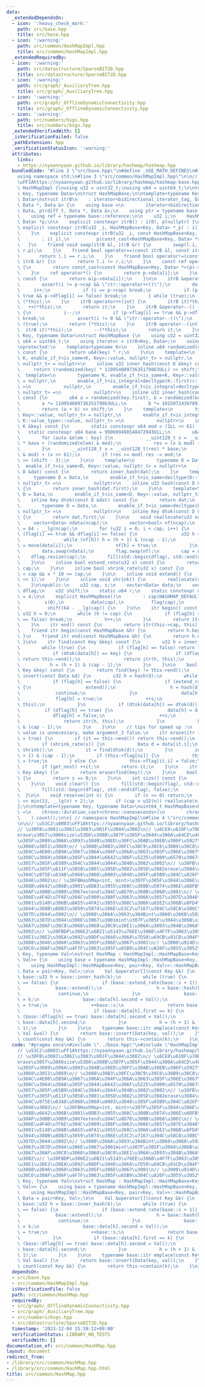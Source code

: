 ```yaml
---
data:
  _extendedDependsOn:
  - icon: ':heavy_check_mark:'
    path: src/base.hpp
    title: src/base.hpp
  - icon: ':warning:'
    path: src/common/HashMapImpl.hpp
    title: src/common/HashMapImpl.hpp
  _extendedRequiredBy:
  - icon: ':warning:'
    path: src/datastructure/SparseBIT2D.hpp
    title: src/datastructure/SparseBIT2D.hpp
  - icon: ':warning:'
    path: src/graph/_AuxiliaryTree.hpp
    title: src/graph/_AuxiliaryTree.hpp
  - icon: ':warning:'
    path: src/graph/_OfflineDynamicConnectivity.hpp
    title: src/graph/_OfflineDynamicConnectivity.hpp
  - icon: ':warning:'
    path: src/numbers/bsgs.hpp
    title: src/numbers/bsgs.hpp
  _extendedVerifiedWith: []
  _isVerificationFailed: false
  _pathExtension: hpp
  _verificationStatusIcon: ':warning:'
  attributes:
    links:
    - https://nyaannyaan.github.io/library/hashmap/hashmap.hpp
  bundledCode: "#line 2 \"src/base.hpp\"\n#define _USE_MATH_DEFINES\n#include <bits/stdc++.h>\n\
    using namespace std;\n#line 3 \"src/common/HashMapImpl.hpp\"\n\n// \u53C2\u8003\
    \uFF1Ahttps://nyaannyaan.github.io/library/hashmap/hashmap-base.hpp\nnamespace\
    \ HashMapImpl {\nusing u32 = uint32_t;\nusing u64 = uint64_t;\n\ntemplate<typename\
    \ Key, typename Data>\nstruct HashMapBase;\n\ntemplate<typename Key, typename\
    \ Data>\nstruct itrB\n    : iterator<bidirectional_iterator_tag, Data, ptrdiff_t,\
    \ Data *, Data &> {\n    using base =\n        iterator<bidirectional_iterator_tag,\
    \ Data, ptrdiff_t, Data *, Data &>;\n    using ptr = typename base::pointer;\n\
    \    using ref = typename base::reference;\n\n    u32 i;\n    HashMapBase<Key,\
    \ Data> *p;\n\n    explicit constexpr itrB() : i(0), p(nullptr) {\n    }\n   \
    \ explicit constexpr itrB(u32 _i, HashMapBase<Key, Data> *_p) : i(_i), p(_p) {\n\
    \    }\n    explicit constexpr itrB(u32 _i, const HashMapBase<Key, Data> *_p)\n\
    \        : i(_i),\n          p(const_cast<HashMapBase<Key, Data> *>(_p)) {\n \
    \   }\n    friend void swap(itrB &l, itrB &r) {\n        swap(l.i, r.i), swap(l.p,\
    \ r.p);\n    }\n    friend bool operator==(const itrB &l, const itrB &r) {\n \
    \       return l.i == r.i;\n    }\n    friend bool operator!=(const itrB &l, const\
    \ itrB &r) {\n        return l.i != r.i;\n    }\n    const ref operator*() const\
    \ {\n        return const_cast<const HashMapBase<Key, Data> *>(p)->data[i];\n\
    \    }\n    ref operator*() {\n        return p->data[i];\n    }\n    ptr operator->()\
    \ const {\n        return &(p->data[i]);\n    }\n\n    itrB &operator++() {\n\
    \        assert(i != p->cap && \"itr::operator++()\");\n        do {\n       \
    \     i++;\n            if (i == p->cap) break;\n            if (p->flag[i] ==\
    \ true && p->dflag[i] == false) break;\n        } while (true);\n        return\
    \ (*this);\n    }\n    itrB operator++(int) {\n        itrB it(*this);\n     \
    \   ++(*this);\n        return it;\n    }\n    itrB &operator--() {\n        do\
    \ {\n            i--;\n            if (p->flag[i] == true && p->dflag[i] == false)\
    \ break;\n            assert(i != 0 && \"itr::operator--()\");\n        } while\
    \ (true);\n        return (*this);\n    }\n    itrB operator--(int) {\n      \
    \  itrB it(*this);\n        --(*this);\n        return it;\n    }\n};\n\ntemplate<typename\
    \ Key, typename Data>\nstruct HashMapBase {\n    using u32 = uint32_t;\n    using\
    \ u64 = uint64_t;\n    using iterator = itrB<Key, Data>;\n    using itr = iterator;\n\
    \nprotected:\n    template<typename K>\n    inline u64 randomized(const K &key)\
    \ const {\n        return u64(key) ^ r;\n    }\n\n    template<\n        typename\
    \ K, enable_if_t<is_same<K, Key>::value, nullptr_t> = nullptr,\n        enable_if_t<is_integral<K>::value,\
    \ nullptr_t> = nullptr>\n    inline u32 inner_hash(const K &key) const {\n   \
    \     return (randomized(key) * 11995408973635179863ULL) >> shift;\n    }\n  \
    \  template<\n        typename K, enable_if_t<is_same<K, Key>::value, nullptr_t>\
    \ = nullptr,\n        enable_if_t<is_integral<decltype(K::first)>::value, nullptr_t>\
    \ =\n            nullptr,\n        enable_if_t<is_integral<decltype(K::second)>::value,\
    \ nullptr_t> =\n            nullptr>\n    inline u32 inner_hash(const K &key)\
    \ const {\n        u64 a = randomized(key.first), b = randomized(key.second);\n\
    \        a *= 11995408973635179863ULL;\n        b *= 10150724397891781847ULL;\n\
    \        return (a + b) >> shift;\n    }\n    template<\n        typename K, enable_if_t<is_same<K,\
    \ Key>::value, nullptr_t> = nullptr,\n        enable_if_t<is_integral<typename\
    \ K::value_type>::value, nullptr_t> =\n            nullptr>\n    inline u32 inner_hash(const\
    \ K &key) const {\n        static constexpr u64 mod = (1LL << 61) - 1;\n     \
    \   static constexpr u64 base = 950699498548472943ULL;\n        u64 res = 0;\n\
    \        for (auto &elem : key) {\n            __uint128_t x = __uint128_t(res)\
    \ * base + (randomized(elem) & mod);\n            res = (x & mod) + (x >> 61);\n\
    \        }\n        __uint128_t x = __uint128_t(res) * base;\n        res = (x\
    \ & mod) + (x >> 61);\n        if (res >= mod) res -= mod;\n        return res\
    \ >> (shift - 3);\n    }\n\n    template<\n        typename D = Data,\n      \
    \  enable_if_t<is_same<D, Key>::value, nullptr_t> = nullptr>\n    inline u32 hash(const\
    \ D &dat) const {\n        return inner_hash(dat);\n    }\n    template<\n   \
    \     typename D = Data,\n        enable_if_t<is_same<decltype(D::first), Key>::value,\
    \ nullptr_t> =\n            nullptr>\n    inline u32 hash(const D &dat) const\
    \ {\n        return inner_hash(dat.first);\n    }\n\n    template<\n        typename\
    \ D = Data,\n        enable_if_t<is_same<D, Key>::value, nullptr_t> = nullptr>\n\
    \    inline Key dtok(const D &dat) const {\n        return dat;\n    }\n    template<\n\
    \        typename D = Data,\n        enable_if_t<is_same<decltype(D::first), Key>::value,\
    \ nullptr_t> =\n            nullptr>\n    inline Key dtok(const D &dat) const\
    \ {\n        return dat.first;\n    }\n\n    void reallocate(u32 ncap) {\n   \
    \     vector<Data> ndata(ncap);\n        vector<bool> nf(ncap);\n        shift\
    \ = 64 - __lg(ncap);\n        for (u32 i = 0; i < cap; i++) {\n            if\
    \ (flag[i] == true && dflag[i] == false) {\n                u32 h = hash(data[i]);\n\
    \                while (nf[h]) h = (h + 1) & (ncap - 1);\n                ndata[h]\
    \ = move(data[i]);\n                nf[h] = true;\n            }\n        }\n\
    \        data.swap(ndata);\n        flag.swap(nf);\n        cap = ncap;\n    \
    \    dflag.resize(cap);\n        fill(std::begin(dflag), std::end(dflag), false);\n\
    \    }\n\n    inline bool extend_rate(u32 x) const {\n        return x * 2 >=\
    \ cap;\n    }\n\n    inline bool shrink_rate(u32 x) const {\n        return HASHMAP_DEFAULT_SIZE\
    \ < cap && x * 10 <= cap;\n    }\n\n    inline void extend() {\n        reallocate(cap\
    \ << 1);\n    }\n\n    inline void shrink() {\n        reallocate(cap >> 1);\n\
    \    }\n\npublic:\n    u32 cap, s;\n    vector<Data> data;\n    vector<bool> flag,\
    \ dflag;\n    u32 shift;\n    static u64 r;\n    static constexpr uint32_t HASHMAP_DEFAULT_SIZE\
    \ = 4;\n\n    explicit HashMapBase()\n        : cap(HASHMAP_DEFAULT_SIZE),\n \
    \         s(0),\n          data(cap),\n          flag(cap),\n          dflag(cap),\n\
    \          shift(64 - __lg(cap)) {\n    }\n\n    itr begin() const {\n       \
    \ u32 h = 0;\n        while (h != cap) {\n            if (flag[h] == true && dflag[h]\
    \ == false) break;\n            h++;\n        }\n        return itr(h, this);\n\
    \    }\n    itr end() const {\n        return itr(this->cap, this);\n    }\n\n\
    \    friend itr begin(const HashMapBase &h) {\n        return h.begin();\n   \
    \ }\n    friend itr end(const HashMapBase &h) {\n        return h.end();\n   \
    \ }\n\n    itr find(const Key &key) const {\n        u32 h = inner_hash(key);\n\
    \        while (true) {\n            if (flag[h] == false) return this->end();\n\
    \            if (dtok(data[h]) == key) {\n                if (dflag[h] == true)\
    \ return this->end();\n                return itr(h, this);\n            }\n \
    \           h = (h + 1) & (cap - 1);\n        }\n    }\n\n    bool contain(const\
    \ Key &key) const {\n        return find(key) != this->end();\n    }\n\n    itr\
    \ insert(const Data &d) {\n        u32 h = hash(d);\n        while (true) {\n\
    \            if (flag[h] == false) {\n                if (extend_rate(s + 1))\
    \ {\n                    extend();\n                    h = hash(d);\n       \
    \             continue;\n                }\n                data[h] = d;\n   \
    \             flag[h] = true;\n                ++s;\n                return itr(h,\
    \ this);\n            }\n            if (dtok(data[h]) == dtok(d)) {\n       \
    \         if (dflag[h] == true) {\n                    data[h] = d;\n        \
    \            dflag[h] = false;\n                    ++s;\n                }\n\
    \                return itr(h, this);\n            }\n            h = (h + 1)\
    \ & (cap - 1);\n        }\n    }\n\n    // tips for speed up :\n    // if return\
    \ value is unnecessary, make argument_2 false.\n    itr erase(itr it, bool get_next\
    \ = true) {\n        if (it == this->end()) return this->end();\n        s--;\n\
    \        if (shrink_rate(s)) {\n            Data d = data[it.i];\n           \
    \ shrink();\n            it = find(dtok(d));\n        }\n        int ni = (it.i\
    \ + 1) & (cap - 1);\n        if (this->flag[ni]) {\n            this->dflag[it.i]\
    \ = true;\n        } else {\n            this->flag[it.i] = false;\n        }\n\
    \        if (get_next) ++it;\n        return it;\n    }\n\n    itr erase(const\
    \ Key &key) {\n        return erase(find(key));\n    }\n\n    bool empty() const\
    \ {\n        return s == 0;\n    }\n\n    int size() const {\n        return s;\n\
    \    }\n\n    void clear() {\n        fill(std::begin(flag), std::end(flag), false);\n\
    \        fill(std::begin(dflag), std::end(dflag), false);\n        s = 0;\n  \
    \  }\n\n    void reserve(int n) {\n        if (n <= 0) return;\n        n = 1\
    \ << min(23, __lg(n) + 2);\n        if (cap < u32(n)) reallocate(n);\n    }\n\
    };\n\ntemplate<typename Key, typename Data>\nuint64_t HashMapBase<Key, Data>::r\
    \ =\n    chrono::duration_cast<chrono::nanoseconds>(\n        chrono::high_resolution_clock::now().time_since_epoch()\n\
    \    ).count();\n\n} // namespace HashMapImpl\n#line 4 \"src/common/HashMap.hpp\"\
    \n\n// \u53C2\u8003\uFF1Ahttps://nyaannyaan.github.io/library/hashmap/hashmap.hpp\n\
    // \u30FB\u3081\u3061\u3083\u901F\u3044\u3002\n// \u6CE8\u610F\u70B9\n// \u30FB\
    erase\u3057\u3066size\u53D6\u308B\u307F\u305F\u3044\u306A\u64CD\u4F5C\u3057\u3066\
    \u305F\u3089\u306A\u3093\u304B\u30ED\u30FC\u30AB\u30EB\u306F\u5927\u4E08\u592B\
    \u3060\u3051\u3069\n// \u3000\u30B3\u30FC\u30C9\u30C6\u30B9\u30C8\u3067\u6319\u52D5\
    \u304C\u4E00\u5B9A\u3067\u306A\u304F\u306A\u3063\u305F\u306E\u3067\u3001\u305D\
    \u308C\u3084\u308A\u305F\u3044\u6642\u306F\u5225\u5909\u6570\u3067size\u7BA1\u7406\
    \u3057\u305F\u65B9\u304C\u3044\u3044\u304B\u3082\u3002\n// \u30FB\u8272\u3005\u8A66\
    \u3057\u305F\u611F\u3058\u3001\u305D\u3082\u305D\u3082erase\u3084\u308B\u3053\u3068\
    \u304C\u975E\u63A8\u5968\u3068\u8003\u3048\u305F\u65B9\u304C\u826F\u3055\u305D\
    \u3046\u3002\n// \u30FBHashMap<int, mint>\u307F\u305F\u3044\u306E\u3067 += \u3084\
    \u308B\u6642\u306B\u3001\u8DB3\u3055\u308C\u308B\u5074\u306E\u6DFB\u5B57\u30A2\
    \u30AF\u30BB\u30B9\u3067extend\u304C\u8D70\u308B\u3068\u3001\n// \u3000\u8981\u7D20\
    \u306E\u4F4D\u7F6E\u304C\u5909\u308F\u3063\u3066\u3057\u307E\u3046\u305F\u3081\
    \u3001\u5148\u306B\u8A55\u4FA1\u3055\u308C\u3066\u65E2\u306B\u8FD4\u3057\u3066\
    \u3044\u308B\u8DB3\u3059\u5074\u306E\u53C2\u7167\u304C\u58CA\u308C\u308B\u3063\
    \u307D\u3044\u3002\n// \u3000\u306A\u3093\u304Bint\u3060\u3068\u5927\u4E08\u592B\
    \u3063\u307D\u3044\u306E\u3067\u3001mint\u307F\u305F\u3044\u306B\u30AA\u30D6\u30B8\
    \u30A7\u30AF\u30C8\u3060\u3068\u30C0\u30E1\u306A\u3093\u304B\u306A\u591A\u5206\
    \u3002\n// \u30FBDP\u306E2\u6B21\u5143\u76EE\u306B\u4F7F\u3063\u305F\u3089\u3001\
    \u30E1\u30E2\u30EA\u3092\u98DF\u3046\u3068\u7D50\u69CB\u91CD\u304F\u306A\u308B\
    \u3088\u3046\u3060\u3063\u305F\u306E\u3067\u3001\n// \u3000\u914D\u5217\u7BC0\u7D04\
    \u30C6\u30AF\u306F\u4F7F\u3063\u305F\u65B9\u304C\u826F\u3055\u3052\u3002\ntemplate<typename\
    \ Key, typename Val>\nstruct HashMap : HashMapImpl::HashMapBase<Key, pair<Key,\
    \ Val>> {\n    using base = typename HashMapImpl::HashMapBase<Key, pair<Key, Val>>;\n\
    \    using HashMapImpl::HashMapBase<Key, pair<Key, Val>>::HashMapBase;\n    using\
    \ Data = pair<Key, Val>;\n\n    Val &operator[](const Key &k) {\n        typename\
    \ base::u32 h = base::inner_hash(k);\n        while (true) {\n            if (base::flag[h]\
    \ == false) {\n                if (base::extend_rate(base::s + 1)) {\n       \
    \             base::extend();\n                    h = base::hash(k);\n      \
    \              continue;\n                }\n                base::data[h].first\
    \ = k;\n                base::data[h].second = Val();\n                base::flag[h]\
    \ = true;\n                ++base::s;\n                return base::data[h].second;\n\
    \            }\n            if (base::data[h].first == k) {\n                if\
    \ (base::dflag[h] == true) base::data[h].second = Val();\n                return\
    \ base::data[h].second;\n            }\n            h = (h + 1) & (base::cap -\
    \ 1);\n        }\n    }\n\n    typename base::itr emplace(const Key &key, const\
    \ Val &val) {\n        return base::insert(Data(key, val));\n    }\n\n    bool\
    \ count(const Key &k) {\n        return this->contain(k);\n    }\n};\n"
  code: "#pragma once\n#include \"../base.hpp\"\n#include \"HashMapImpl.hpp\"\n\n\
    // \u53C2\u8003\uFF1Ahttps://nyaannyaan.github.io/library/hashmap/hashmap.hpp\n\
    // \u30FB\u3081\u3061\u3083\u901F\u3044\u3002\n// \u6CE8\u610F\u70B9\n// \u30FB\
    erase\u3057\u3066size\u53D6\u308B\u307F\u305F\u3044\u306A\u64CD\u4F5C\u3057\u3066\
    \u305F\u3089\u306A\u3093\u304B\u30ED\u30FC\u30AB\u30EB\u306F\u5927\u4E08\u592B\
    \u3060\u3051\u3069\n// \u3000\u30B3\u30FC\u30C9\u30C6\u30B9\u30C8\u3067\u6319\u52D5\
    \u304C\u4E00\u5B9A\u3067\u306A\u304F\u306A\u3063\u305F\u306E\u3067\u3001\u305D\
    \u308C\u3084\u308A\u305F\u3044\u6642\u306F\u5225\u5909\u6570\u3067size\u7BA1\u7406\
    \u3057\u305F\u65B9\u304C\u3044\u3044\u304B\u3082\u3002\n// \u30FB\u8272\u3005\u8A66\
    \u3057\u305F\u611F\u3058\u3001\u305D\u3082\u305D\u3082erase\u3084\u308B\u3053\u3068\
    \u304C\u975E\u63A8\u5968\u3068\u8003\u3048\u305F\u65B9\u304C\u826F\u3055\u305D\
    \u3046\u3002\n// \u30FBHashMap<int, mint>\u307F\u305F\u3044\u306E\u3067 += \u3084\
    \u308B\u6642\u306B\u3001\u8DB3\u3055\u308C\u308B\u5074\u306E\u6DFB\u5B57\u30A2\
    \u30AF\u30BB\u30B9\u3067extend\u304C\u8D70\u308B\u3068\u3001\n// \u3000\u8981\u7D20\
    \u306E\u4F4D\u7F6E\u304C\u5909\u308F\u3063\u3066\u3057\u307E\u3046\u305F\u3081\
    \u3001\u5148\u306B\u8A55\u4FA1\u3055\u308C\u3066\u65E2\u306B\u8FD4\u3057\u3066\
    \u3044\u308B\u8DB3\u3059\u5074\u306E\u53C2\u7167\u304C\u58CA\u308C\u308B\u3063\
    \u307D\u3044\u3002\n// \u3000\u306A\u3093\u304Bint\u3060\u3068\u5927\u4E08\u592B\
    \u3063\u307D\u3044\u306E\u3067\u3001mint\u307F\u305F\u3044\u306B\u30AA\u30D6\u30B8\
    \u30A7\u30AF\u30C8\u3060\u3068\u30C0\u30E1\u306A\u3093\u304B\u306A\u591A\u5206\
    \u3002\n// \u30FBDP\u306E2\u6B21\u5143\u76EE\u306B\u4F7F\u3063\u305F\u3089\u3001\
    \u30E1\u30E2\u30EA\u3092\u98DF\u3046\u3068\u7D50\u69CB\u91CD\u304F\u306A\u308B\
    \u3088\u3046\u3060\u3063\u305F\u306E\u3067\u3001\n// \u3000\u914D\u5217\u7BC0\u7D04\
    \u30C6\u30AF\u306F\u4F7F\u3063\u305F\u65B9\u304C\u826F\u3055\u3052\u3002\ntemplate<typename\
    \ Key, typename Val>\nstruct HashMap : HashMapImpl::HashMapBase<Key, pair<Key,\
    \ Val>> {\n    using base = typename HashMapImpl::HashMapBase<Key, pair<Key, Val>>;\n\
    \    using HashMapImpl::HashMapBase<Key, pair<Key, Val>>::HashMapBase;\n    using\
    \ Data = pair<Key, Val>;\n\n    Val &operator[](const Key &k) {\n        typename\
    \ base::u32 h = base::inner_hash(k);\n        while (true) {\n            if (base::flag[h]\
    \ == false) {\n                if (base::extend_rate(base::s + 1)) {\n       \
    \             base::extend();\n                    h = base::hash(k);\n      \
    \              continue;\n                }\n                base::data[h].first\
    \ = k;\n                base::data[h].second = Val();\n                base::flag[h]\
    \ = true;\n                ++base::s;\n                return base::data[h].second;\n\
    \            }\n            if (base::data[h].first == k) {\n                if\
    \ (base::dflag[h] == true) base::data[h].second = Val();\n                return\
    \ base::data[h].second;\n            }\n            h = (h + 1) & (base::cap -\
    \ 1);\n        }\n    }\n\n    typename base::itr emplace(const Key &key, const\
    \ Val &val) {\n        return base::insert(Data(key, val));\n    }\n\n    bool\
    \ count(const Key &k) {\n        return this->contain(k);\n    }\n};\n"
  dependsOn:
  - src/base.hpp
  - src/common/HashMapImpl.hpp
  isVerificationFile: false
  path: src/common/HashMap.hpp
  requiredBy:
  - src/graph/_OfflineDynamicConnectivity.hpp
  - src/graph/_AuxiliaryTree.hpp
  - src/numbers/bsgs.hpp
  - src/datastructure/SparseBIT2D.hpp
  timestamp: '2023-12-04 15:39:12+09:00'
  verificationStatus: LIBRARY_NO_TESTS
  verifiedWith: []
documentation_of: src/common/HashMap.hpp
layout: document
redirect_from:
- /library/src/common/HashMap.hpp
- /library/src/common/HashMap.hpp.html
title: src/common/HashMap.hpp
---
```

